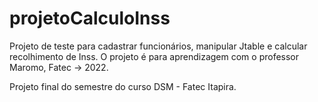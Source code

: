 # projetoCalculoInss
Projeto de teste para cadastrar funcionários, manipular Jtable e calcular recolhimento de Inss. O projeto é para aprendizagem com o professor Maromo, Fatec -> 2022.

Projeto final do semestre do curso DSM - Fatec Itapira.
